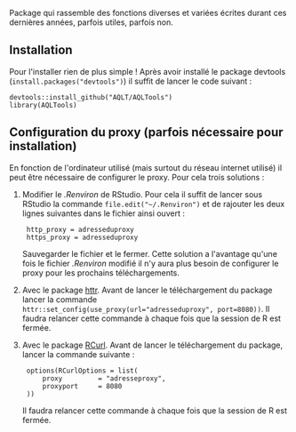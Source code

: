 Package qui rassemble des fonctions diverses et variées écrites durant ces dernières années, parfois utiles, parfois non.

Installation
------------

Pour l'installer rien de plus simple ! Après avoir installé le package devtools (`install.packages("devtools")`) il suffit de lancer le code suivant :

    devtools::install_github("AQLT/AQLTools")
    library(AQLTools)

Configuration du proxy (parfois nécessaire pour installation)
---------------

En fonction de l'ordinateur utilisé (mais surtout du réseau internet utilisé) il peut être nécessaire de configurer le proxy. Pour cela trois solutions :

1. Modifier le *.Renviron* de RStudio. Pour cela il suffit de lancer sous RStudio la commande `file.edit("~/.Renviron")` et de rajouter les deux lignes suivantes dans le fichier ainsi ouvert :
 
        http_proxy = adresseduproxy
        https_proxy = adresseduproxy
 
    Sauvegarder le fichier et le fermer. Cette solution a l'avantage qu'une fois le fichier *.Renviron* modifié il n'y aura plus besoin de configurer le proxy pour les prochains téléchargements.

2. Avec le package [httr](https://CRAN.R-project.org/package=httr). Avant de lancer le téléchargement du package lancer la commande `httr::set_config(use_proxy(url="adresseduproxy", port=8080))`. Il faudra relancer cette commande à chaque fois que la session de R est fermée.

3. Avec le package [RCurl](https://CRAN.R-project.org/package=RCurl). Avant de lancer le téléchargement du package, lancer la commande suivante :

        options(RCurlOptions = list(
            proxy         = "adresseproxy",
            proxyport     = 8080
        ))
    
    Il faudra relancer cette commande à chaque fois que la session de R est fermée.

